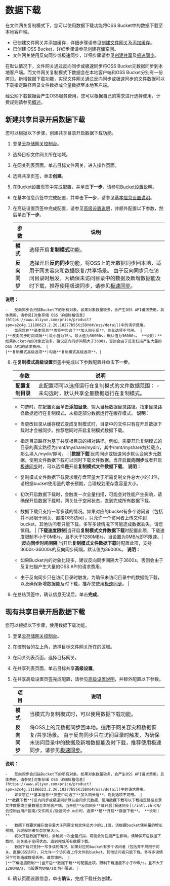 # 数据下载

在文件网关复制模式下，您可以使用数据下载功能将OSS Bucket中的数据下载至本地客户端。

-   已创建文件网关并添加缓存，详细步骤请参见[创建文件网关](/intl.zh-CN/云控制台用户指南/文件网关/管理文件网关.md)及[添加缓存](/intl.zh-CN/云控制台用户指南/文件网关/管理缓存.md)。
-   已创建 OSS Bucket，详细步骤请参见[创建存储空间](/intl.zh-CN/快速入门/控制台快速入门/创建存储空间.md)。
-   文件网关使用反向同步或极速同步，详细步骤请参见[创建共享](/intl.zh-CN/云控制台用户指南/文件网关/管理共享.md)及[极速同步](/intl.zh-CN/云控制台用户指南/文件网关/极速同步.md)。

在默认情况下，文件网关通过反向同步或极速同步将OSS Bucket元数据同步到本地客户端。而文件网关复制模式下数据会在本地客户端和OSS Bucket分别有一份拷贝。新增数据下载功能，实现文件网关通过反向同步或极速同步的文件数据可以下载指定路径目录文件数据或全量数据至本地客户端。

经公网下载数据会产生OSS服务费用，您可以根据自己的需求进行选择使用，计费规则请参见[概述](/intl.zh-CN/计量计费/计量项和计费项/概述.md)。

## 新建共享目录开启数据下载

您可以根据以下步骤，创建共享目录开启数据下载功能。

1.  登录[云存储网关控制台](https://sgwnew.console.aliyun.com/)。

2.  选择目标文件网关所在地域。

3.  在网关列表页面，单击目标文件网关，进入操作页面。

4.  选择共享页签，单击**创建**。

5.  在Bucket设置页签中完成配置，并单击**下一步**，请参见[Bucket设置说明](/intl.zh-CN/快速入门/在云控制台上使用文件网关.md)。

6.  在基本信息页签中完成配置，并单击**下一步**，请参见[基本信息设置说明](/intl.zh-CN/快速入门/在云控制台上使用文件网关.md)。

7.  在高级设置页签中完成配置，请参见[高级设置说明](/intl.zh-CN/快速入门/在云控制台上使用文件网关.md)，并额外配置以下参数，然后单击**下一步**。

    |参数|说明|
    |--|--|
    |**模式**|选择开启**复制模式**功能。|
    |**反向同步**|选择开启**反向同步**功能，将OSS上的元数据同步回本地，适用于网关容灾和数据恢复/共享场景。 由于反向同步只在访问目录时触发，为确保未访问目录中的数据及新增数据能及时下载，推荐使用极速同步，请参见[极速同步](/intl.zh-CN/云控制台用户指南/文件网关/极速同步.md)。

 **说明：**

    -   反向同步会扫描Bucket下的所有对象，如果对象数量较多，会产生OSS API请求费用。具体费用，请参见[对象存储 OSS 详细价格信息](https://www.aliyun.com/price/product?spm=a2c4g.11186623.2.26.18277b55Ki5BVd#/oss/detail)中的请求费用。
    -   如果您在**基本信息**页签中勾选了**加入同步组**，则此选项不可用。 |
    |**反向同步时间间隔**|最小值为15s，最大值为36000s，默认值为36000s。 **说明：** 如果Bucket内的对象比较多，建议反向同步间隔大于3600s，否则会由于反复扫描产生大量的OSS API的请求费用。 |
    |**复制模式高级选项**|勾选**复制模式高级选项**。|

8.  在**复制模式高级设置**页签中完成以下参数配置并单击**下一步**。

    |参数|说明|
    |--|--|
    |**配置复制目录**|此配置项可以选择运行在复制模式的文件数据范围：     -   未勾选时，默认共享全量数据运行在复制模式。
    -   勾选时，在配置页面单击**添加目录**，输入目标数据目录路径。指定目录路径数据运行在复制模式，未指定部分数据运行在缓存模式。
**说明：**

    -   当更改目录从缓存模式变成复制模式时，目录中的文件只有在开启数据下载时才会被同步。推荐您同时开启复制模式数据下载。
    -   指定目录路径为基于共享根目录的相对路径。例如，需要开启复制模式的目录的真实路径为/mnt/myshare/mydir/，其中/mnt/myshare为挂载点，那么填入/mydir/即可。 |
    |**数据下载**|反向同步或极速同步默认会同步元数据，使用文件数据下载可以同时下载文件数据。当开启**反向同步**或者开启[极速同步](/intl.zh-CN/云控制台用户指南/文件网关/极速同步.md)时，可以选择**是**开启**复制模式文件数据下载**。 **说明：**

    -   复制模式文件数据下载要求缓存盘容量大于所需复制文件总大小的1.1倍，请根据bucket使用量的增长预期，合理规划缓存盘容量大小。
    -   初次开启数据下载时，会触发一次全量扫描，可能会对性能产生影响，请确保开启数据下载时，网关处于空闲状态，直到完成所有数据下载。
    -   数据下载只支持一写多读的情况。如果对应的bucket有多个访问者（包括并不局限于网关、直接OSS访问），只允许一个访问者上传文件到bucket，其他访问者只能下载。多写多读情况下可能造成数据丢失，请您慎用。 |
    |**下载速度限制**|当开启**复制模式文件数据下载**时配置此项，下载速度限制不小于0MB/s，且不大于1280MB/s，当设置为0MB/s即不限速。|
    |**反向同步时间间隔**|当开启**复制模式文件数据下载**时配置此项，支持3600s-36000s的反向同步间隔，默认值为36000s。 **说明：**

    -   如果Bucket内的对象比较多，建议反向同步间隔大于3600s，否则会由于反复扫描产生大量的OSS API的请求费用。
    -   由于反向同步只在访问目录时触发，为确保未访问目录中的数据能下载，以及确保新增数据能及时下载，推荐您使用[极速同步](/intl.zh-CN/云控制台用户指南/文件网关/极速同步.md)。 |

9.  在总结页签中，确认信息无误后，单击**完成**。


## 现有共享目录开启数据下载

您可以根据以下步骤，使用数据下载功能。

1.  登录[云存储网关控制台](https://sgwnew.console.aliyun.com/)。

2.  在控制台的左上角，选择目标文件网关所在的区域。

3.  在网关列表页面，选择目标网关。

4.  在共享列表页面，单击目标共享**高级设置**。

5.  在共享高级设置页签完成配置，请参见[高级设置说明](/intl.zh-CN/云控制台用户指南/文件网关/管理共享.md)，并额外配置以下参数。

    |项目|说明|
    |--|--|
    |**模式**|当模式为复制模式时，可以使用数据下载功能。|
    |**反向同步**|将OSS上的元数据同步回本地。适用于网关容灾和数据恢复/共享场景。 由于反向同步只在访问目录时触发，为确保未访问目录中的数据及新增数据能及时下载，推荐使用极速同步，请参见[极速同步](/intl.zh-CN/云控制台用户指南/文件网关/极速同步.md)。

 **说明：**

    -   反向同步会扫描Bucket下的所有对象，如果对象数量较多，会产生OSS API请求费用。具体费用，请参见[对象存储 OSS 详细价格信息](https://www.aliyun.com/price/product?spm=a2c4g.11186623.2.26.18277b55Ki5BVd#/oss/detail)中的请求费用。
    -   如果您在**基本信息**页签中勾选了**加入同步组**，则此选项不可用。 |
    |**数据下载**|反向同步或极速同步默认会同步元数据，使用数据下载可以下载指定路径目录文件数据或全量数据至本地客户端。当开启**反向同步**或开启[极速同步](/intl.zh-CN/云控制台用户指南/文件网关/极速同步.md)时，选择**是**开启**数据下载**。 **说明：**

    -   数据下载要求缓存盘容量大于所需复制文件总大小的1.1倍，请根据bucket使用量的增长预期，合理规划缓存盘容量大小。
    -   初次开启数据下载时，会触发一次全量扫描，可能会对性能产生影响，请确保开启数据下载时，网关处于空闲状态，直到完成所有数据下载。
    -   数据下载只支持一写多读的情况。如果对应的bucket有多个访问者（包括并不局限于网关、直接OSS访问），只允许一个访问者上传文件到bucket，其他访问者只能下载。多写多读情况下可能造成数据丢失，请您慎用。 |
    |**下载速度限制**|当开启**数据下载**时配置此项，限制下载速度不小于0MB/s，且不大于1280MB/s，当设置为0MB/s即为不限速。|

6.  确认页面设置信息，单击**确认**，完成下载任务创建。


